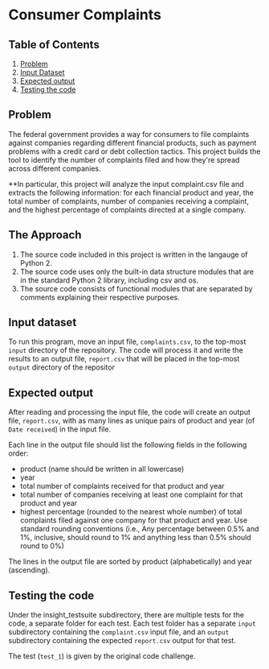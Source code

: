 # Consumer Complaints

## Table of Contents
1. [Problem](README.md#problem)
1. [Input Dataset](README.md#input-dataset)
1. [Expected output](README.md#expected-output)
1. [Testing the code](README.md#testing-your-code)

## Problem
The federal government provides a way for consumers to file complaints against companies regarding different financial products, such as payment problems with a credit card or debt collection tactics. This project builds the tool to identify the number of complaints filed and how they're spread across different companies. 

**In particular, this project will analyze the input complaint.csv file and extracts the following information: for each financial product and year, the total number of complaints, number of companies receiving a complaint, and the highest percentage of complaints directed at a single company. 

## The Approach
1. The source code included in this project is written in the langauge of Python 2. 
2. The source code uses only the built-in data structure modules that are in the standard Python 2 library, including csv and os. 
3. The source code consists of functional modules that are separated by comments explaining their respective purposes. 


## Input dataset
To run this program, move an input file, `complaints.csv`, to the top-most `input` directory of the repository. The code will process it and write the results to an output file, `report.csv` that will be placed in the top-most `output` directory of the repositor

## Expected output
After reading and processing the input file, the code will create an output file, `report.csv`, with as many lines as unique pairs of product and year (of `Date received`) in the input file. 

Each line in the output file should list the following fields in the following order:
* product (name should be written in all lowercase)
* year
* total number of complaints received for that product and year
* total number of companies receiving at least one complaint for that product and year
* highest percentage (rounded to the nearest whole number) of total complaints filed against one company for that product and year. Use standard rounding conventions (i.e., Any percentage between 0.5% and 1%, inclusive, should round to 1% and anything less than 0.5% should round to 0%)

The lines in the output file are sorted by product (alphabetically) and year (ascending).

## Testing the code
Under the insight_testsuite subdirectory, there are multiple tests for the code, a separate folder for each test. Each test folder has a separate `input` subdirectory containing the `complaint.csv` input file, and an `output` subdirectory containing the expected `report.csv` output for that test.

The test (`test_1`) is given by the original code challenge.
